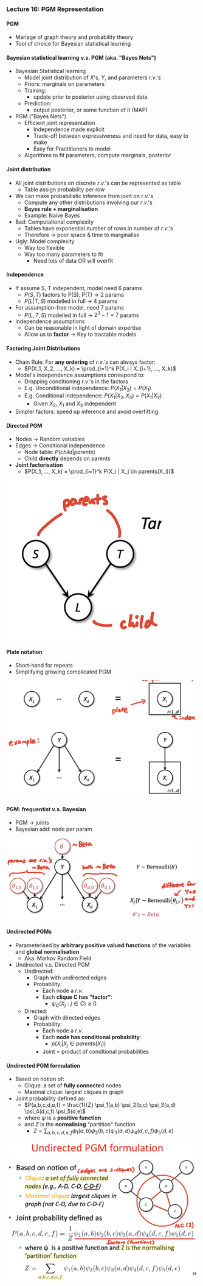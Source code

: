 ### Lecture 16: PGM Representation

#### PGM
* Mariage of graph theory and probability theory
* Tool of choice for Bayesian statistical learning

#### Bayesian statistical learning v.s. PGM (aka. "Bayes Nets")
* Bayesian Statistical learning
  * Model joint distribution of $X$'s, $Y$, and parameters $r.v.$'s
  * Priors: marginals on parameters
  * Training:
    * update prior to posterior using observed data
  * Prediction:
    * output posterior, or some function of it (MAP)
* PGM ("Bayes Nets")
  * Efficient joint representation
    * Independence made explicit
    * Trade-off between expressiveness and need for data, easy to make
    * Easy for Practitioners to model
  * Algorithms to fit parameters, compute marginals, posterior

#### Joint distribution
* All joint distributions on discrete $r.v.$'s can be represented as table
  * Table assign probability per row
* We can make probabilistic inference from joint on $r.v.$'s
  * Compute any other distributions involving our $r.v.$'s
  * **Bayes rule + marginalisation**
  * Example: Naive Bayes
* Bad: Computational complexity
  * Tables have exponential number of rows in number of $r.v.$'s
  * Therefore -> poor space & time to marginalise
* Ugly: Model complexity
  * Way too flexible
  * Way too many parameters to fit
    * Need lots of data OR will overfit

#### Independence
* If assume S, T independent, model need 6 params
  * $P(S,T)$ factors to P(S), P(T) -> 2 params
  * $P(L|T,S)$ modelled in full -> 4 params
* For assumption-free model, need 7 params
  * $P(L,T,S)$ modelled in full -> $2^3-1 = 7$ params
* Independence assumptions
  * Can be reasonable in light of domain expertise
  * Allow us to **factor** -> Key to tractable models

#### Factoring Joint Distributions
* Chain Rule: For **any ordering** of $r.v.'s$ can always factor:
  * $P(X_1, X_2, ..., X_k) = \prod_{i=1}^k P(X_i | X_{i+1}, ..., X_k)$
* Model's independence assumptions correspond to:
  * Dropping conditioning $r.v.$'s in the factors
  * E.g. Unconditional independence: $P(X_1 | X_2) = P(X_1)$
  * E.g. Conditional independence: $P(X_1 | X_2, X_3) = P(X_1 | X_2)$ 
    * Given $X_2$, $X_1$ and $X_3$ independent
* Simpler factors: speed up inference and avoid overfitting

#### Directed PGM
* Nodes -> Random variables
* Edges -> Conditional independence
  * Node table: $P(child|parents)$
  * Child **directly** depends on parents
* **Joint factorisation**
  * $P(X_1, ..., X_k) = \prod_{i=1}^k P(X_i | X_j \in parents(X_i))$

![PGM](pgm.png)

#### Plate notation
* Short-hand for repeats
* Simplifying growing complicated PGM

![Plate](plate.png)

#### PGM: frequentist v.s. Bayesian
* PGM -> joints
* Bayesian add: node per param

![Bayes](bayes.png)

#### Undirected PGMs
* Parameterised by **arbitrary positive valued functions** of the variables and **global normalisation**
  * Aka. Markov Random Field
* Undirected v.s. Directed PGM
  * Undirected:
    * Graph with undirected edges
    * Probability:
      * Each node a $r.v.$
      * Each **clique $\mathbf{C}$ has "factor"**: 
        * $\psi_C(X_j:j \in C) \geq 0$
  * Directed:
    * Graph with directed edges
    * Probability:
      * Each node a $r.v.$
      * Each **node has conditional probability**:
        * $p(X_i | X_j \in parents(X_i))$
      * Joint = product of conditional probabilities

#### Undirected PGM formulation
* Based on notion of:
  * Clique: a set of **fully connecte**d nodes
  * Maximal clique: largest cliques in graph
* Joint probability defined as:
  * $P(a,b,c,d,e,f) = \frac{1}{Z} \psi_1(a,b) \psi_2(b,c) \psi_3(a,d) \psi_4(d,c,f) \psi_5(d,e)$
  * where $\psi$ is a **positive function**
  * and $Z$ is the **normalising** "partition" function
    * $Z = \sum_{a,b,c,d,e,f} \psi_1(a,b) \psi_2(b,c) \psi_3(a,d) \psi_4(d,c,f) \psi_5(d,e)$

![Undirected](undirected.png)

####